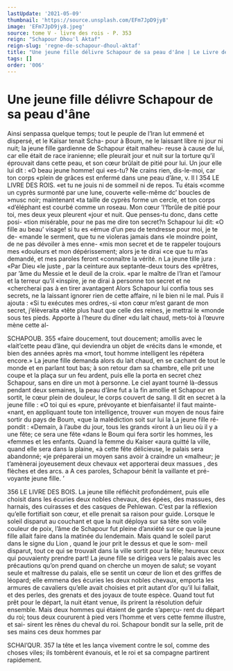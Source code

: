 ```yaml
---
lastUpdate: '2021-05-09'
thumbnail: 'https://source.unsplash.com/EFm7JpD9jy8'
image: 'EFm7JpD9jy8.jpeg'
source: tome V - livre des rois - P. 353
reign: "Schapour Dhou'l Aktaf"
reign-slug: 'regne-de-schapour-dhoul-aktaf'
title: "Une jeune fille délivre Schapour de sa peau d'âne | Le Livre des Rois | Shâhnâmeh"
tags: []
order: '006'
---
```


# Une jeune fille délivre Schapour de sa peau d'âne

Ainsi senpassa quelque temps; tout le peuple de l’lran lut emmené et dispersé, et le Kaïsar tenait Scha-
pour à Boum, ne le laissant libre ni jour ni nuit; la jeune fille gardienne de Schapour était malheu-
reuse à cause de lui, car elle était de race iranienne; elle pleurait jour et nuit sur la torture qu’il éprouvait dans cette peau, et son cœur brûlait de pitié pour lui.
Un jour elle lui dit : «O beau jeune homme! qui «es-tu? Ne crains rien, dis-le-moi, car ton corps «plein de grâces est enfermé dans une peau d’âne,
v. Il l
354 LE LIVRE DES ROlS.
«et tu ne jouis ni de sommeil ni de repos. Tu étais
«comme un cyprès surmonté par une lune, couverte
«elle-même dc’ boucles de »musc noir; maintenant
«ta taille de cyprès forme un cercle, et ton corps «d’éléphant est courbé comme un roseau. Mon cœur
’l’fbrûle de pitié pour toi, mes deux yeux pleurent
«jour et nuit. Que penses-tu donc, dans cette posi- «tion misérable, pour ne pas me dire ton secret?n Schapour lui dit: «O fille au beau’ visage! si tu es «émue d’un peu de tendresse pour moi, je te de- «mande le serment, que tu ne violeras jamais dans «le moindre point, de ne pas dévoiler à mes enne- «mis mon secret et de te rappeler toujours mes «douleurs et mon dépérissement; alors je te dirai
«ce que tu m’as demandé, et mes paroles feront «connaître la vérité. n La jeune tille jura : «Par Dieu
«le juste , par la ceinture aux septante-deux tours des «prêtres, par ’âme du Messie et le deuil de la croix.
«par le maître de l’lran et l’amour et la terreur qu’il
«inspire, je ne dirai à personne ton secret et ne «chercherai pas à en tirer avantagent
Alors Schapour lui confia tous ses secrets, ne la laissant ignorer rien de cette affaire, ni le bien ni le mal. Puis il ajouta : «Si tu exécutes mes ordres,-si
«ton cœur m’est garant de mon secret, j’élèveraita
«tête plus haut que celle des reines, je mettrai le «monde sous tes pieds. Apporte à l’heure du dîner
«du lait chaud, mets-toi à l’œuvre mène cette al-

SCHAPOUB. 355 «faire doucement, tout doucement; amollis avec le
«lait’cette peau d’âne, qui deviendra un objet de
«récits dans le «monde, et bien des années après ma
«mort, tout homme intelligent les répétera encore.»
La jeune fille demanda alors du lait chaud, en se cachant de tout le monde et en parlant tout bas; à son retour dam sa chambre, elle prit une coupe et la plaça sur un feu ardent, puis elle la porta en secret chez Schapour, sans en dire un mot à personne. Le ciel ayant tourné là-dessus pendant deux semaines,
la peau d’âne fut a la fin amollie et Schapour en sortit, le cœur plein de douleur, le corps couvert de sang. Il dit en secret à la jeune fille : «O toi qui es «pure, prévoyante et bienfaisante! il faut mainte- «nant, en appliquant toute ton intelligence, trouver «un moyen de nous faire sortir du pays de Boum, «que la malédiction soit sur lui la La jeune fille ré- pondit : «Demain, à l’aube du jour, tous les grands «iront à un lieu où il y a une fête; ce sera une fête «dans le Boum qui fera sortir les hommes, les «femmes et les enfants. Quand la femme du Kaiser «aura quitté la ville, quand elle sera dans la plaine,
«à cette fête délicieuse, le palais sera abandonné;
«je préparerai un moyen sans avoir à craindre un «malheur; je t’amènerai joyeusement deux chevaux
«et apporterai deux massues , des flèches et des arcs. a A ces paroles, Schapour bénit la vaillante et pré- voyante jeune fille. ’

356 LE LIVRE DES BOIS.
La jeune tille réfléchit profondément, puis elle
choisit dans les écuries deux nobles chevaux, des épées, des massues, des harnais, des cuirasses et
des casques de Pehlewan. C’est par la réflexion qu’elle fortifiait son cœur, et elle prenait sa raison pour guide. Lorsque le soleil disparut au couchant et que la nuit déploya sur sa tête son voile couleur
de poix, l’âme de Schapour fut pleine d’anxiété sur
ce que la jeune fille allait faire dans la matinée du lendemain. Mais quand le soleil parut dans le signe du Lion , quand le jour prit le dessus et que le som- meil disparut, tout ce qui se trouvait dans la ville sortit pour la fêle; heureux ceux qui pouvaienty prendre part! La jeune fille se dirigea vers le palais avec les précautions qu’on prend quand on cherche
un moyen de salut; se voyant seule et maîtresse du palais, elle se sentit un cœur de lion et des griffes de léopard; elle emmena des écuries les deux nobles chevaux, emporta les armures de cavaliers qu’elle avait choisies et prit autant d’or qu’il lui fallait, et
des perles, des grenats et des joyaux de toute espèce. Quand tout fut prêt pour le départ, la nuit étant venue, ils prirent la résolution defuir ensemble.
Mais deux hommes qui étaient de garde s’aperçu-
rent du départ du roi; tous deux coururent à pied vers l’homme et vers cette femme illustre, et sai- sirent les rênes du cheval du roi. Schapour bondit sur la selle, prit de ses mains ces deux hommes par

SCHAI’QUR. 357 la tête et les lança vivement contre le sol, comme
des choses viles; ils tombèrent évanouis, et le roi et sa compagne partirent rapidement.
